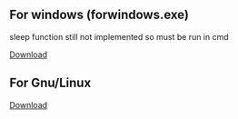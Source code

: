 ## For windows (forwindows.exe)

sleep function still not implemented so must be run in cmd

[Download](https://github.com/cybergas123/filament-calc/raw/main/forwindows.exe/)


## For Gnu/Linux

[Download](https://github.com/cybergas123/filament-calc/raw/main/filament-calc-linux/)
